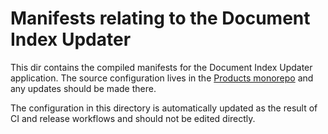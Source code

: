 # Manifests relating to the Document Index Updater

This dir contains the compiled manifests for the Document Index Updater application. The source configuration lives in the [Products monorepo](https://github.com/MHRA/products/manifests/doc-index-updater) and any updates should be made there.

The configuration in this directory is automatically updated as the result of CI and release workflows and should not be edited directly.

